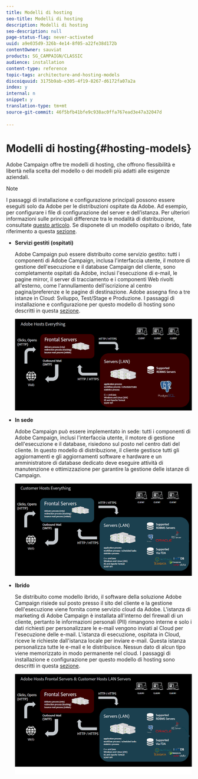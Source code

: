 ```yaml
---
title: Modelli di hosting
seo-title: Modelli di hosting
description: Modelli di hosting
seo-description: null
page-status-flag: never-activated
uuid: a9e035d9-326b-4e14-8f05-a22fe38d172b
contentOwner: sauviat
products: SG_CAMPAIGN/CLASSIC
audience: installation
content-type: reference
topic-tags: architecture-and-hosting-models
discoiquuid: 3175b9ab-e305-4f19-8267-d6172fa07a2a
index: y
internal: n
snippet: y
translation-type: tm+mt
source-git-commit: 46f5bfb41bfe9c938ac0ffa767ead3e47a32047d

---
```



# Modelli di hosting{#hosting-models}

Adobe Campaign offre tre modelli di hosting, che offrono flessibilità e libertà nella scelta del modello o dei modelli più adatti alle esigenze aziendali.

>[!NOTE]
>
>I passaggi di installazione e configurazione principali possono essere eseguiti solo da Adobe per le distribuzioni ospitate da Adobe. Ad esempio, per configurare i file di configurazione del server e dell’istanza. Per ulteriori informazioni sulle principali differenze tra le modalità di distribuzione, consultate [questo articolo](https://helpx.adobe.com/campaign/kb/acc-on-prem-vs-hosted.html). Se disponete di un modello ospitato o ibrido, fate riferimento a questa [sezione](../../installation/using/about-hybrid-and-hosted-models.md).

* **Servizi gestiti (ospitati)**

   Adobe Campaign può essere distribuito come servizio gestito: tutti i componenti di Adobe Campaign, inclusa l&#39;interfaccia utente, il motore di gestione dell&#39;esecuzione e il database Campaign del cliente, sono completamente ospitati da Adobe, inclusi l&#39;esecuzione di e-mail, le pagine mirror, il server di tracciamento e i componenti Web rivolti all&#39;esterno, come l&#39;annullamento dell&#39;iscrizione al centro pagina/preferenze e le pagine di destinazione. Adobe assegna fino a tre istanze in Cloud: Sviluppo, Test/Stage e Produzione. I passaggi di installazione e configurazione per questo modello di hosting sono descritti in questa [sezione](../../installation/using/hosted-model.md).

   ![](assets/deployment_hosted.png)

* **In sede**

   Adobe Campaign può essere implementato in sede: tutti i componenti di Adobe Campaign, inclusi l&#39;interfaccia utente, il motore di gestione dell&#39;esecuzione e il database, risiedono sul posto nel centro dati del cliente. In questo modello di distribuzione, il cliente gestisce tutti gli aggiornamenti e gli aggiornamenti software e hardware e un amministratore di database dedicato deve eseguire attività di manutenzione e ottimizzazione per garantire la gestione delle istanze di Campaign.

   ![](assets/deployment_onpremise.png)

* **Ibrido**

   Se distribuito come modello ibrido, il software della soluzione Adobe Campaign risiede sul posto presso il sito del cliente e la gestione dell&#39;esecuzione viene fornita come servizio cloud da Adobe. L&#39;istanza di marketing di Adobe Campaign è installata all&#39;interno del firewall di un cliente, pertanto le informazioni personali (PII) rimangono interne e solo i dati richiesti per personalizzare le e-mail vengono inviati al Cloud per l&#39;esecuzione delle e-mail. L&#39;istanza di esecuzione, ospitata in Cloud, riceve le richieste dall&#39;istanza locale per inviare e-mail. Questa istanza personalizza tutte le e-mail e le distribuisce. Nessun dato di alcun tipo viene memorizzato in modo permanente nel cloud. I passaggi di installazione e configurazione per questo modello di hosting sono descritti in questa [sezione](../../installation/using/hybrid-model.md).

   ![](assets/deployment_hybrid.png)

